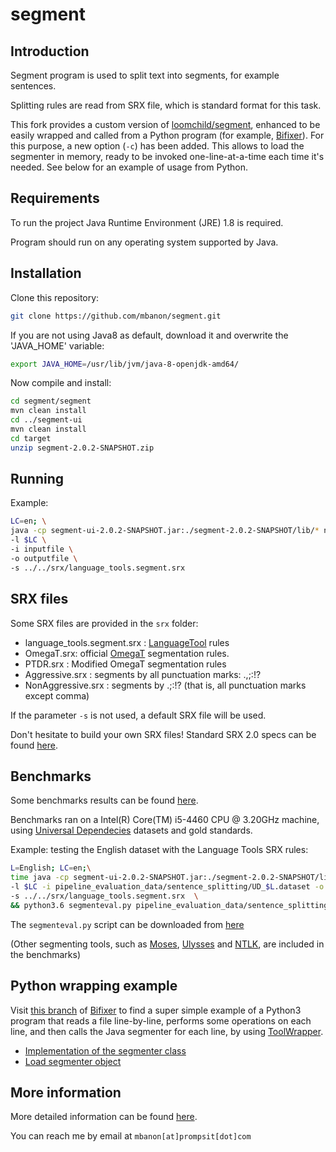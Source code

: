 # segment

## Introduction

Segment program is used to split text into segments, for example sentences.

Splitting rules are read from SRX file, which is standard format for this task. 

This fork provides a custom version of [loomchild/segment](https://github.com/loomchild/segment), enhanced to be easily wrapped and called from a Python program (for example, [Bifixer](http://github.com/bitextor/bifixer)). For this purpose, a new option (`-c`) has been added. This allows to load the segmenter in memory, ready to be invoked one-line-at-a-time each time it's needed. See below for an example of usage from Python.

## Requirements

To run the project Java Runtime Environment (JRE) 1.8 is required. 

Program should run on any operating system supported by Java. 

## Installation

Clone this repository: 

```bash
git clone https://github.com/mbanon/segment.git
```
If you are not using Java8 as default, download it and overwrite the 'JAVA_HOME' variable: 

```bash 
export JAVA_HOME=/usr/lib/jvm/java-8-openjdk-amd64/
```
Now compile and install:
```bash
cd segment/segment
mvn clean install
cd ../segment-ui
mvn clean install
cd target
unzip segment-2.0.2-SNAPSHOT.zip
```

## Running

Example:

```bash
LC=en; \
java -cp segment-ui-2.0.2-SNAPSHOT.jar:./segment-2.0.2-SNAPSHOT/lib/* net.loomchild.segment.ui.console.Segment\ 
-l $LC \
-i inputfile \
-o outputfile \
-s ../../srx/language_tools.segment.srx 
```

## SRX files 

Some SRX files are provided in the `srx` folder:

* language_tools.segment.srx : [LanguageTool](https://github.com/languagetool-org/languagetool) rules
* OmegaT.srx: official [OmegaT](https://omegat.org/) segmentation rules.
* PTDR.srx : Modified OmegaT segmentation rules
* Aggressive.srx : segments by all punctuation marks:  .,;:!?
* NonAggressive.srx : segments by .;:!? (that is, all punctuation marks except comma)

If the parameter `-s` is not used, a default SRX file will be used.

Don't hesitate to build your own SRX files! Standard SRX 2.0 specs can be found [here](https://www.gala-global.org/srx-20-april-7-2008). 

## Benchmarks

Some benchmarks results can be found [here](https://docs.google.com/spreadsheets/d/1mGJ9MSyMlsK0EUDRC2J50uxApiti3ggnlrzAWn8rkMg/edit?usp=sharing).

Benchmarks ran on a Intel(R) Core(TM) i5-4460 CPU @ 3.20GHz machine, using [Universal Dependecies](https://universaldependencies.org) datasets and gold standards. 

Example: testing the English dataset with the Language Tools SRX rules:


```bash
L=English; LC=en;\
time java -cp segment-ui-2.0.2-SNAPSHOT.jar:./segment-2.0.2-SNAPSHOT/lib/* net.loomchild.segment.ui.console.Segment \
-l $LC -i pipeline_evaluation_data/sentence_splitting/UD_$L.dataset -o loomchild.language-tools.$LC \
-s ../../srx/language_tools.segment.srx  \
&& python3.6 segmenteval.py pipeline_evaluation_data/sentence_splitting/UD_$L.dataset.gold loomchild.$LC
```

The `segmenteval.py` script can be downloaded from [here](https://gist.github.com/mbanon/73b3f5db5c25cd660228fed283a3821f)

(Other segmenting tools, such as [Moses](https://github.com/kpu/preprocess/blob/master/moses/ems/support/split-sentences.perl), [Ulysses](https://sourceforge.net/projects/bitextor/files/bitextor/bitextor-5.0/)  and [NTLK](https://www.nltk.org/_modules/nltk/tokenize.html#sent_tokenize), are included in the benchmarks)

## Python wrapping example

Visit [this branch](https://github.com/bitextor/bifixer/tree/segmenter-tests) of [Bifixer](http://github.com/bitextor/bifixer) to find a super simple example of a Python3 program that reads a file line-by-line, performs some operations on each line, and then calls the Java segmenter for each line, by using [ToolWrapper](https://pypi.org/project/toolwrapper/).
  * [Implementation of the segmenter class](https://github.com/bitextor/bifixer/blob/segmenter-tests/bifixer/segmenter.py)
  * [Load segmenter object](https://github.com/bitextor/bifixer/blob/segmenter-tests/bifixer/bifixer.py#L114)

## More information

More detailed information can be found [here](https://github.com/loomchild/segment/blob/master/README.md).

You can reach me by email at `mbanon[at]prompsit[dot]com`
